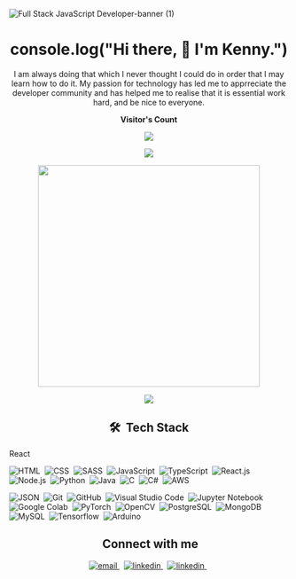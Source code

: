 ![Full Stack JavaScript Developer-banner (1)](https://user-images.githubusercontent.com/57112312/156382681-c71864b2-7934-4c59-99d9-8bb8518de272.png)

<h1 align="center">console.log("Hi there, 👋 I'm Kenny.") </h1>

<p align="center" width="150px">I am always doing that which I never thought I could do in order that I may learn how to do it. My passion for technology has led me to apprreciate the developer community and has helped me to realise that it is essential work hard, and be nice to everyone.</p>

<p align="center"><b>Visitor's Count</b></p>
<p align="center">
<a href="#"><img src="https://komarev.com/ghpvc/?username=ChiromboKenT&color=402AB2"/></a>
</p>
<p align="center"><img src="https://github-readme-stats.vercel.app/api/top-langs/?username=ChiromboKenT&layout=compact&hide=ShaderLab,HLSL&langs_count=8&theme=midnight-purple&text_color=402AB2"></p>
<p align="center" ><img src="https://github-readme-stats.vercel.app/api?username=ChiromboKenT&count_private=true&show_icons=true&&theme=midnight-purple&include_all_commits=true&text_color=402AB2" width="400"></p> 
<p align="center" ><img src="https://github-readme-streak-stats.herokuapp.com?user=ChiromboKenT&theme=midnight-purple&text_color=402AB2"></p>

 
<h2 align="center">🛠 &nbsp;Tech Stack</h2>
React

![HTML](https://img.shields.io/badge/-HTML-05122A?style=flat&logo=HTML5)&nbsp;
![CSS](https://img.shields.io/badge/-CSS-05122A?style=flat&logo=CSS3&logoColor=1572B6)&nbsp;
![SASS](https://img.shields.io/badge/-SASS-05122A?style=flat&logo=Sass&logoColor=1572B)&nbsp;
![JavaScript](https://img.shields.io/badge/-JavaScript-05122A?style=flat&logo=javascript)&nbsp;
![TypeScript](https://img.shields.io/badge/-TypeScript-05122A?style=flat&logo=typescript&logoColor=1572B6)&nbsp;
![React.js](https://img.shields.io/badge/-React.js-05122A?style=flat&logo=react&logoColor=1572B6)&nbsp;
![Node.js](https://img.shields.io/badge/-Node.js-05122A?style=flat&logo=node.js&logoColor=339933)&nbsp;
![Python](https://img.shields.io/badge/-Python-05122A?style=flat&logo=python)&nbsp;
![Java](https://img.shields.io/badge/-Java-05122A?style=flat&logo=Java&logoColor=FFA518)&nbsp;
![C](https://img.shields.io/badge/-C-05122A?style=flat&logo=C&logoColor=A8B9CC)&nbsp;
![C#](https://img.shields.io/badge/C%23-%20C%20Sharp-blue?)&nbsp;
![AWS](https://img.shields.io/badge/-%20AWS%20Services-05122A?style=flat&logo=amazonaws&logoColor=FFA500)&nbsp;

![JSON](https://img.shields.io/badge/-JSON-05122A?style=flat&logo=json&logoColor=000000)&nbsp;
![Git](https://img.shields.io/badge/-Git-05122A?style=flat&logo=git)&nbsp;
![GitHub](https://img.shields.io/badge/-GitHub-05122A?style=flat&logo=github)&nbsp;
![Visual Studio Code](https://img.shields.io/badge/-Visual%20Studio%20Code-05122A?style=flat&logo=visual-studio-code&logoColor=007ACC)&nbsp;
![Jupyter Notebook](https://img.shields.io/badge/-Jupyter%20Notebook-05122A?style=flat&logo=jupyter&logoColor=F37626)&nbsp;
![Google Colab](https://img.shields.io/badge/-Google%20Colab-05122A?style=flat&logo=google-colab&logoColor=F9AB00)&nbsp;
![PyTorch](https://img.shields.io/badge/-PyTorch-05122A?style=flat&logo=pytorch&logoColor=D00000)&nbsp;
![OpenCV](https://img.shields.io/badge/-OpenCV-05122A?style=flat&logo=opencv&logoColor=5C3EE8)&nbsp;
![PostgreSQL](https://img.shields.io/badge/-PostgreSQL-05122A?style=flat&logo=postgresql&logoColor=336791)&nbsp;
![MongoDB](https://img.shields.io/badge/-MongoDB-05122A?style=flat&logo=mongodb&logoColor=231F20)&nbsp;
![MySQL](https://img.shields.io/badge/-MySQL-05122A?style=flat&logo=mysql&logoColor=4479A1)&nbsp;
![Tensorflow](https://img.shields.io/badge/-Tensorflow-05122A?style=flat&logo=tensorflow&logoColor=FF6F00)&nbsp;
![Arduino](https://img.shields.io/badge/-Arduino-05122A?style=flat&logo=arduino&logoColor=00979D)&nbsp;


<h2 align="center">&nbsp;Connect with me </h2>
<p align="center">
  <a href="mailto:chirombokenny@gmail.com">
     <img  src="https://img.shields.io/badge/email-04001E?style=for-the-badge&logo=gmail&logoColor=402AB2" alt="email">
  <a/>&nbsp;
  <a href="https://www.linkedin.com/in/chirombokenny">
     <img  src="https://img.shields.io/badge/linkedin-04001E?style=for-the-badge&logo=linkedin&logoColor=402AB2" alt="linkedin">
  <a/>&nbsp;
     <a href="https://github.com/ChiromboKenT">
     <img  src="https://img.shields.io/badge/Github-04001E?style=for-the-badge&logo=github&logoColor=402AB2" alt="linkedin">
  <a/>&nbsp;
    <!-- 
 <a href="https://farahelahmadi.me">
     <img  src="https://img.shields.io/badge/website-04001E?style=for-the-badge&logo=about.me&logoColor=FE19AA" alt="website">
  <a/> 
-->
<p/>
